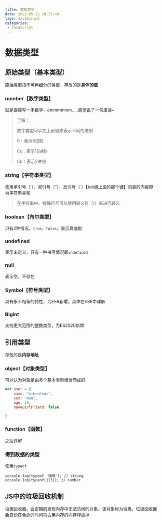 ```yaml
---
title: 数据类型
date: 2022-05-22 10:37:49
tags: JavaScript
categories:
 - JavaScript
---
```


# 数据类型



## 原始类型（基本类型）

原始类型指不可再细分的类型，存放的是**具体的值**

### number【数字类型】

就是直接写一串数字，emmmmmm.....感觉说了一句废话~

> 了解：
>
> 数字类型可以加上前缀来表示不同的进制
>
> 0：表示8进制
>
> 0x：表示16进制
>
> 0b：表示2进制

### string【字符串类型】

使用单引号（'）、双引号（"）、反引号（`）【tab键上面的那个键】包裹的内容即为字符串类型

> 在字符串中，特殊符号可以使用转义符（/）来进行转义

### boolean【布尔类型】

只有2种情况，`true`、`false`，表示真或假

### undefined

表示未定义，只有一种书写情况即`undefined`

### null

表示空，不存在

### Symbol【符号类型】

具有永不相等的特性，为ES6新增，具体在ES6中详解

### Bigint

支持更大范围的整数类型，为ES2020新增

## 引用类型

存放的是**内存地址**

### object【对象类型】

可以认为对象是由多个基本类型组合而成的

```js
var user = {
	name: "mikeahhui",
	sex: "man",
	age: 18,
	haveGirlFriend: false,

}
```

### function【函数】

之后详解

### 得到数据的类型

使用`typeof`

```
console.log(typeof '嘿嘿'); // string
console.log(typeof(123)); // number
```

## JS中的垃圾回收机制

垃圾回收器，会定期的发现内存中无法访问的对象，该对象称为垃圾，垃圾回收器会自动在合适的时间将占用内存的内存释放掉

